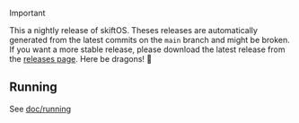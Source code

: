 > [!IMPORTANT]
> This a nightly release of skiftOS. Theses releases are automatically generated from the latest commits on the `main` branch and might be broken. If you want a more stable release, please download the latest release from the [releases page](https://github.com/skift-org/skift/releases). Here be dragons! 🐉

## Running

See [doc/running](https://docs.skiftos.org/running.html)
